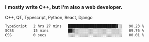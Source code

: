 <h3>I mostly write C++, but I'm also a web developer.</h3>
<p>C++, QT, Typescript, Python, React, Django</p>

<!--START_SECTION:waka-->

```txt
TypeScript   2 hrs 27 mins   ██████████████████████▓░░   90.23 %
SCSS         15 mins         ██▒░░░░░░░░░░░░░░░░░░░░░░   09.76 %
CSS          0 secs          ░░░░░░░░░░░░░░░░░░░░░░░░░   00.01 %
```

<!--END_SECTION:waka-->
